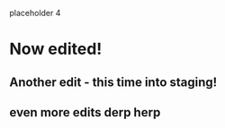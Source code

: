 placeholder 4

# Now edited!

## Another edit - this time into staging!

## even more edits derp herp